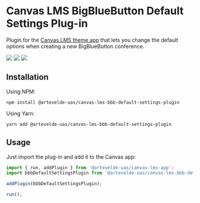 # Canvas LMS BigBlueButton Default Settings Plug-in

Plugin for the [Canvas LMS theme app](https://www.npmjs.com/package/@artevelde-uas/canvas-lms-app) that
lets you change the default options when creating a new BigBlueButton conference.

[![](https://img.shields.io/npm/v/@artevelde-uas/canvas-lms-bbb-default-settings-plugin.svg)](https://www.npmjs.com/package/@artevelde-uas/canvas-lms-bbb-default-settings-plugin)
[![](https://img.shields.io/github/license/artevelde-uas/canvas-lms-bbb-default-settings-plugin.svg)](https://spdx.org/licenses/ISC)
[![](https://img.shields.io/npm/dt/@artevelde-uas/canvas-lms-bbb-default-settings-plugin.svg)](https://www.npmjs.com/package/@artevelde-uas/canvas-lms-bbb-default-settings-plugin)

## Installation

Using NPM:

    npm install @artevelde-uas/canvas-lms-bbb-default-settings-plugin

Using Yarn:

    yarn add @artevelde-uas/canvas-lms-bbb-default-settings-plugin

## Usage

Just import the plug-in and add it to the Canvas app:

```javascript
import { run, addPlugin } from '@artevelde-uas/canvas-lms-app';
import bbbDefaultSettingsPlugin from '@artevelde-uas/canvas-lms-bbb-default-settings-plugin';

addPlugin(bbbDefaultSettingsPlugin);

run();
```
